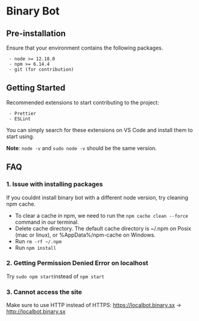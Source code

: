 
# Binary Bot


## Pre-installation

Ensure that your environment contains the following packages.

```
 - node >= 12.18.0
 - npm >= 6.14.4
 - git (for contribution)
```

## Getting Started

Recommended extensions to start contributing to the project:

```
 - Prettier
 - ESLint
```

You can simply search for these extensions on VS Code and install them to start using.

**Note**: `node -v` and `sudo node -v` should be the same version.



## FAQ

### <a name='q1'> 1. Issue with installing packages</a>

If you couldnt install binary bot with a different node version, try cleaning npm cache.

-   To clear a cache in npm, we need to run the `npm cache clean --force` command in our terminal.
-   Delete cache directory. The default cache directory is ~/.npm on Posix (mac or linux), or %AppData%/npm-cache on Windows.
-   Run `rm -rf ~/.npm`
-   Run `npm install`

### <a name='q2'> 2. Getting Permission Denied Error on localhost</a>

Try `sudo npm start`instead of `npm start`

### <a name='q3'>3. Cannot access the site</a>

Make sure to use HTTP instead of HTTPS: https://localbot.binary.sx -> http://localbot.binary.sx
